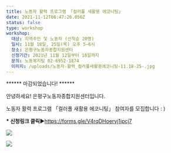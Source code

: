 ```yaml
---
title: 노동자 활력 프로그램 「컬러풀 새활용 에코니팅」
date: 2021-11-12T06:47:26.056Z
status: false
type: workshop
workshop:
  대상: 지역주민 및 노동자 (선착순 20명)
  일시: 11월 18일, 25일(목) 오후 5~6시
  장소: 은평구노동자종합지원센터
  신청기간: 2021년 11월 12일부터 18일까지
  문의: 노동복지팀 02-6952-1874
  이미지: /uploads/노동자-활력_컬러풀새활용에코니팅-11.18-25-.jpg
---
```

\*\*\*\*\*\* 마감되었습니다! \*\*\*\*\*\*

안녕하세요! 은평구노동자종합지원센터입니다. 

노동자 활력 프로그램 「컬러풀 새활용 에코니팅」 참여자를 모집합니다 : )

**\* 신청링크 클릭**▶[](<1. https://forms.gle/MdfAxEuKvu3qFNpd9>)https://forms.gle/V4rqDHoervj1ipcj7

![](/uploads/새활용에코니팅프로그램_2.jpg)

![](/uploads/새활용에코니팅프로그램_3.jpg)